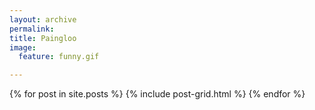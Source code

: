 ```yaml
---
layout: archive
permalink:
title: Paingloo
image:
  feature: funny.gif

---
```


<div class="tiles">
{% for post in site.posts %}
	{% include post-grid.html %}
{% endfor %}
</div><!-- /.tiles -->
